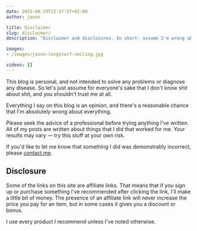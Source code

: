 ```yaml
---
date: 2015-08-29T12:57:57+02:00
author: jason

title: Disclaimer
slug: disclaimer/
description: "Disclaimer and disclosures. In short: assume I'm wrong about everything."

images:
- /images/jason-lengstorf-smiling.jpg

videos: []
---
```

This blog is personal, and not intended to solve any problems or diagnose any disease. So let's just assume for everyone's sake that I don't know shit about shit, and you shouldn't trust me at all.

Everything I say on this blog is an opinion, and there's a reasonable chance that I'm absolutely wrong about everything.

Please seek the advice of a professional before trying anything I've written. All of my posts are written about things that I did that worked for me. Your results may vary — try this stuff at your own risk.

If you'd like to let me know that something I did was demonstrably incorrect, please [contact me][1].

## Disclosure

Some of the links on this site are affiliate links. That means that if you sign up or purchase something I've recommended after clicking the link, I'll make a little bit of money. The presence of an affiliate link will never increase the price you pay for an item, but in some cases it gives you a discount or bonus.

I use every product I recommend unless I've noted otherwise.

 [1]: http://lengstorf.com/contact/
